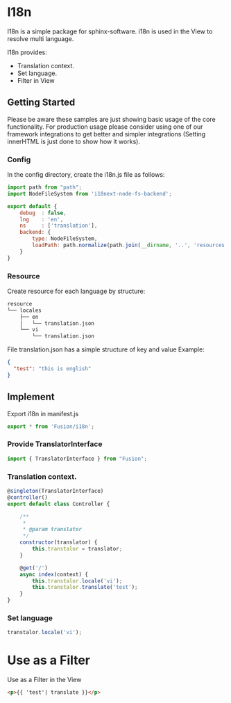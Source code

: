 # I18n
I18n is a simple package for sphinx-software. i18n is used in the View to resolve multi language. 

I18n provides:
- Translation context.
- Set language.
- Filter in View
## Getting Started

Please be aware these samples are just showing basic usage of the core functionality. 
For production usage please consider using one of our framework integrations to get better and simpler integrations 
(Setting innerHTML is just done to show how it works).

### Config

In the config directory, create the i18n.js file as follows:

```js
import path from "path";
import NodeFileSystem from 'i18next-node-fs-backend';

export default {
    debug  : false,
    lng    : 'en',
    ns     : ['translation'],
    backend: {
        type: NodeFileSystem,
        loadPath: path.normalize(path.join(__dirname, '..', 'resources', 'locales', '{{lng}}/{{ns}}.json')),
    }
}
```

### Resource

Create resource for each language by structure:
```bash
resource
└── locales
    ├── en
    │   └── translation.json
    └── vi
        └── translation.json
```
File translation.json has a simple structure of key and value
Example: 
```json
{
  "test": "this is english"
}
```

## Implement
Export i18n in manifest.js
```js
export * from 'Fusion/i18n';
```
### Provide TranslatorInterface
```js
import { TranslatorInterface } from "Fusion";
```

### Translation context.
```js
@singleton(TranslatorInterface)
@controller()
export default class Controller {

    /**
     *
     * @param translator
     */
    constructor(translator) {
        this.transtalor = translator;
    }

    @get('/')
    async index(context) {
        this.transtalor.locale('vi');
        this.transtalor.translate('test');
    }
}

```

### Set language
```js
transtalor.locale('vi');
```
# Use as a Filter 

Use as a Filter in the View
```html
<p>{{ 'test'| translate }}</p>
```